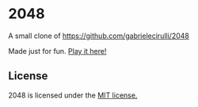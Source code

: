 # 2048
A small clone of https://github.com/gabrielecirulli/2048

Made just for fun. [Play it here!](http://gabrielecirulli.github.io/2048/)


## License
2048 is licensed under the [MIT license.](https://github.com/gabrielecirulli/2048/blob/master/LICENSE.txt)

